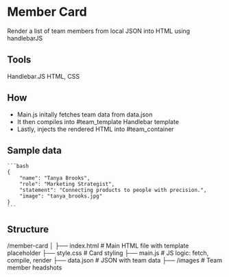 # Member Card
Render a list of team members from local JSON into HTML using handlebarJS

## Tools
Handlebar.JS
HTML, CSS

## How
- Main.js initally fetches team data from data.json
- It then compiles into #team_template Handlebar template
- Lastly, injects the rendered HTML into #team_container

## Sample data
    ```bash
    {
        "name": "Tanya Brooks",
        "role": "Marketing Strategist",
        "statement": "Connecting products to people with precision.",
        "image": "tanya_brooks.jpg"
    }
    ```

## Structure
/member-card
│
├── index.html          # Main HTML file with template placeholder
├── style.css           # Card styling
├── main.js             # JS logic: fetch, compile, render
├── data.json           # JSON with team data
├── /images             # Team member headshots